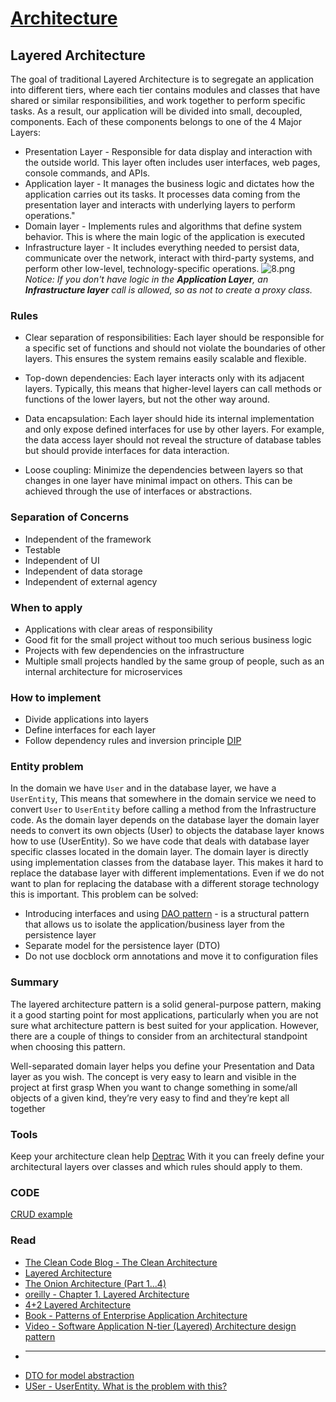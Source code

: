 # [Architecture](README.md)

## Layered Architecture
The goal of traditional Layered Architecture is to segregate an application into different tiers, where each tier contains modules and classes that have shared or similar responsibilities, and work together to perform specific tasks.
As a result, our application will be divided into small, decoupled, components. Each of these components belongs to one of the 4 Major Layers:
* Presentation Layer - Responsible for data display and interaction with the outside world. This layer often includes user interfaces, web pages, console commands, and APIs.
* Application layer - It manages the business logic and dictates how the application carries out its tasks. It processes data coming from the presentation layer and interacts with underlying layers to perform operations."
* Domain layer - Implements rules and algorithms that define system behavior. This is where the main logic of the application is executed
* Infrastructure layer - It includes everything needed to persist data, communicate over the network, interact with third-party systems, and perform other low-level, technology-specific operations.
![8.png](docs/8.png)
_Notice: If you don't have logic in the **Application Layer**, an **Infrastructure layer** call is allowed, so as not to create a proxy class._

### Rules
* Clear separation of responsibilities: Each layer should be responsible for a specific set of functions and should not violate the boundaries of other layers. This ensures the system remains easily scalable and flexible.

* Top-down dependencies: Each layer interacts only with its adjacent layers. Typically, this means that higher-level layers can call methods or functions of the lower layers, but not the other way around.

* Data encapsulation: Each layer should hide its internal implementation and only expose defined interfaces for use by other layers. For example, the data access layer should not reveal the structure of database tables but should provide interfaces for data interaction.

* Loose coupling: Minimize the dependencies between layers so that changes in one layer have minimal impact on others. This can be achieved through the use of interfaces or abstractions.

### Separation of Concerns
* Independent of the framework
* Testable
* Independent of UI
* Independent of data storage
* Independent of external agency

### When to apply
* Applications with clear areas of responsibility
* Good fit for the small project without too much serious business logic
* Projects with few dependencies on the infrastructure
* Multiple small projects handled by the same group of people, such as an internal architecture for microservices

### How to implement
* Divide applications into layers
* Define interfaces for each layer
* Follow dependency rules and inversion principle [DIP](dip.md)

### Entity problem
In the domain we have `User` and in the database layer, we have a `UserEntity`, This means that somewhere in the domain service we need to convert `User` to `UserEntity` before calling a method from the Infrastructure code.
As the domain layer depends on the database layer the domain layer needs to convert its own objects (User) to objects the database layer knows how to use (UserEntity). So we have code that deals with database layer specific classes located in the domain layer.
The domain layer is directly using implementation classes from the database layer. This makes it hard to replace the database layer with different implementations. Even if we do not want to plan for replacing the database with a different storage technology this is important.
This problem can be solved:
* Introducing interfaces and using [DAO pattern](https://www.tutorialspoint.com/design_pattern/data_access_object_pattern.htm) - is a structural pattern that allows us to isolate the application/business layer from the persistence layer
* Separate model for the persistence layer (DTO)
* Do not use docblock orm annotations and move it to configuration files

### Summary
The layered architecture pattern is a solid general-purpose pattern, making it a good starting point for most applications, particularly when you are not sure what architecture pattern is best suited for your application. However, there are a couple of things to consider from an architectural standpoint when choosing this pattern.

Well-separated domain layer helps you define your Presentation and Data layer as you wish. The concept is very easy to learn and visible in the project at first grasp
When you want to change something in some/all objects of a given kind, they’re very easy to find and they’re kept all together

### Tools
Keep your architecture clean help [Deptrac](https://qossmic.github.io/deptrac/) With it you can freely define your architectural layers over classes and which rules should apply to them.

### CODE 
[CRUD example](https://github.com/dykyi-roman/CRUD)

### Read
* [The Clean Code Blog - The Clean Architecture](https://blog.cleancoder.com/uncle-bob/2012/08/13/the-clean-architecture.html)
* [Layered Architecture](https://herbertograca.com/2017/08/03/layered-architecture/)
* [The Onion Architecture (Part 1...4)](https://jeffreypalermo.com/2008/07/the-onion-architecture-part-1/)
* [oreilly - Chapter 1. Layered Architecture](https://www.oreilly.com/library/view/software-architecture-patterns/9781491971437/ch01.html)
* [4+2 Layered Architecture](https://medium.com/@nogueira.cc/4-2-layered-architecture-313329082989)
* [Book - Patterns of Enterprise Application Architecture ](https://www.amazon.com/-/en/dp/0321127420)
* [Video - Software Application N-tier (Layered) Architecture design pattern](https://www.youtube.com/watch?app=desktop&v=V4RDMV0L-JM)
* ---
* [DTO for model abstraction](https://bitrock.it/blog/from-layered-to-hexagonal-architecture-hands-on.html)
* [USer - UserEntity. What is the problem with this?](https://www.mscharhag.com/architecture/layer-onion-hexagonal-architecture)
